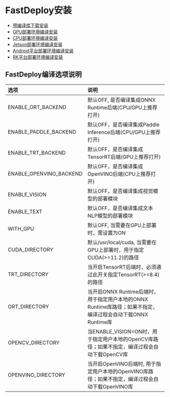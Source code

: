 # FastDeploy安装

- [预编译库下载安装](download_prebuilt_libraries.md)
- [GPU部署环境编译安装](gpu.md)
- [CPU部署环境编译安装](cpu.md)
- [Jetson部署环境编译安装](jetson.md)
- [Android平台部署环境编译安装](android.md)
- [RK平台部署环境编译安装](rk.md)


## FastDeploy编译选项说明

| 选项 | 说明 |
| :--- | :---- |
| ENABLE_ORT_BACKEND | 默认OFF, 是否编译集成ONNX Runtime后端(CPU/GPU上推荐打开) |
| ENABLE_PADDLE_BACKEND | 默认OFF，是否编译集成Paddle Inference后端(CPU/GPU上推荐打开) |
| ENABLE_TRT_BACKEND | 默认OFF，是否编译集成TensorRT后端(GPU上推荐打开) |
| ENABLE_OPENVINO_BACKEND | 默认OFF，是否编译集成OpenVINO后端(CPU上推荐打开) |
| ENABLE_VISION | 默认OFF，是否编译集成视觉模型的部署模块 |
| ENABLE_TEXT | 默认OFF，是否编译集成文本NLP模型的部署模块 |
| WITH_GPU | 默认OFF, 当需要在GPU上部署时，需设置为ON |
| CUDA_DIRECTORY | 默认/usr/local/cuda, 当需要在GPU上部署时，用于指定CUDA(>=11.2)的路径 |
| TRT_DIRECTORY | 当开启TensorRT后端时，必须通过此开关指定TensorRT(>=8.4)的路径 |
| ORT_DIRECTORY | 当开启ONNX Runtime后端时，用于指定用户本地的ONNX Runtime库路径；如果不指定，编译过程会自动下载ONNX Runtime库 |
| OPENCV_DIRECTORY | 当ENABLE_VISION=ON时，用于指定用户本地的OpenCV库路径；如果不指定，编译过程会自动下载OpenCV库 |
| OPENVINO_DIRECTORY | 当开启OpenVINO后端时, 用于指定用户本地的OpenVINO库路径；如果不指定，编译过程会自动下载OpenVINO库 |
